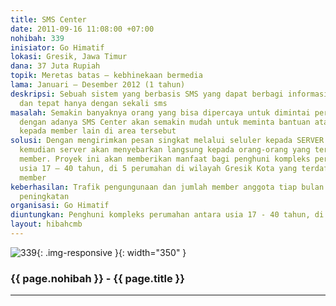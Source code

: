 ```yaml
---
title: SMS Center
date: 2011-09-16 11:08:00 +07:00
nohibah: 339
inisiator: Go Himatif
lokasi: Gresik, Jawa Timur
dana: 37 Juta Rupiah
topik: Meretas batas – kebhinekaan bermedia
lama: Januari – Desember 2012 (1 tahun)
deskripsi: Sebuah sistem yang berbasis SMS yang dapat berbagi informasi dengan cepat
  dan tepat hanya dengan sekali sms
masalah: Semakin banyaknya orang yang bisa dipercaya untuk dimintai pertolongan maka
  dengan adanya SMS Center akan semakin mudah untuk meminta bantuan atau memberi informasi
  kepada member lain di area tersebut
solusi: Dengan mengirimkan pesan singkat melalui seluler kepada SERVER SMS CENTER
  kemudian server akan menyebarkan langsung kepada orang-orang yang terdaftar sebagai
  member. Proyek ini akan memberikan manfaat bagi penghuni kompleks perumahan antara
  usia 17 – 40 tahun, di 5 perumahan di wilayah Gresik Kota yang terdaftar sebagai
  member
keberhasilan: Trafik pengungunaan dan jumlah member anggota tiap bulan selalu mengalami
  peningkatan
organisasi: Go Himatif
diuntungkan: Penghuni kompleks perumahan antara usia 17 - 40 tahun, di 5 perumahan di wilayah Gresik Kota yang terdaftar sebagai member
layout: hibahcmb
---
```


![339](/static/img/hibahcmb/339.png){: .img-responsive }{: width="350" }

### {{ page.nohibah }} - {{ page.title }}

---
